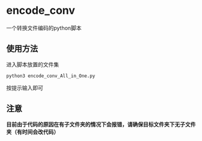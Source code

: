 # encode_conv
一个转换文件编码的python脚本

## 使用方法
进入脚本放置的文件集
```
python3 encode_conv_All_in_One.py
```
按提示输入即可

## 注意
**目前由于代码的原因在有子文件夹的情况下会报错，请确保目标文件夹下无子文件夹（有时间会改代码）**